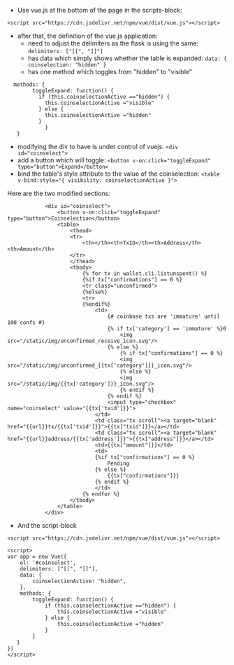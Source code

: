 * Use vue.js at the bottom of the page in the scripts-block:
```
<script src="https://cdn.jsdelivr.net/npm/vue/dist/vue.js"></script>
```
* after that, the definition of the vue.js application:
  * need to adjust the delimiters as the flask is using the same: ``` delimiters: ["[[", "]]"] ```
  * has data which simply shows whether the table is expanded: ``` data: { coinselection: "hidden" } ```
  * has one method which toggles from "hidden" to "visible"
  
```
  methods: {
        toggleExpand: function() {
          if (this.coinselectionActive =="hidden") {
            this.coinselectionActive ="visible"
          } else {
            this.coinselectionActive ="hidden"
          }
		    }
   }
```

* modifying the div to have is under control of vuejs: ``` <div id="coinselect"> ```
* add a button which will toggle: ``` <button v-on:click="toggleExpand" type="button">Expand</button> ```
* bind the table's style attribute to the value of the coinselection: ``` <table v-bind:style="{ visibility: coinselectionActive }"> ```

Here are the two modified sections:
```
			<div id="coinselect">
				<button v-on:click="toggleExpand" type="button">Coinselection</button>
                <table>
                    <thead>
                    <tr>
                        <th></th><th>TxID</th><th>Address</th><th>Amount</th>
                    </tr>
                    </thead>
                    <tbody>
                        {% for tx in wallet.cli.listunspent() %}
                        {%if tx["confirmations"] == 0 %}
                        <tr class="unconfirmed">
                        {%else%}
                        <tr>
                        {%endif%}
                            <td>
                                {# coinbase txs are 'immature' until 100 confs #}
                                {% if tx['category'] == 'immature' %}0
                                    <img src="/static/img/unconfirmed_receive_icon.svg"/>
                                {% else %}
                                    {% if tx["confirmations"] == 0 %}
                                    <img src="/static/img/unconfirmed_{{tx['category']}}_icon.svg"/>
                                    {% else %}
                                    <img src="/static/img/{{tx['category']}}_icon.svg"/>
                                    {% endif %}
                                {% endif %}
                                <input type="checkbox" name="coinselect" value="{{tx['txid']}}">
                            </td>
                            <td class="tx scroll"><a target="blank" href="{{url}}tx/{{tx['txid']}}">{{tx["txid"]}}</a></td>
                            <td class="tx scroll"><a target="blank" href="{{url}}address/{{tx['address']}}">{{tx["address"]}}</a></td>
                            <td>{{tx["amount"]}}</td>
                            <td>
                            {%if tx["confirmations"] == 0 %}
                                Pending
                            {% else %}
                                {{tx["confirmations"]}}
                            {% endif %}
                            </td>
                        {% endfor %}
                    </tbody>
                </table>
			</div>
```
* And the script-block
```
<script src="https://cdn.jsdelivr.net/npm/vue/dist/vue.js"></script>

<script>
var app = new Vue({
	el: '#coinselect',
	delimiters: ["[[", "]]"],
	data: {
		coinselectionActive: "hidden",
	},
	methods: {
        toggleExpand: function() {
			if (this.coinselectionActive =="hidden") {
				this.coinselectionActive ="visible"
			} else {
				this.coinselectionActive ="hidden"
			}
		}
   }
})
</script>
```

